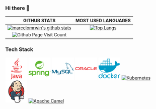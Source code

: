 ### Hi there 👋

|GITHUB STATS|MOST USED LANGUAGES|
|:---:|:---:|
|[![marcelomrwin's github stats](https://github-readme-stats.vercel.app/api?username=jv-paltanin&hide=issues&count_private=true&show_icons=true&theme=tokyonight)](https://github.com/anuraghazra/github-readme-stats)|[![Top Langs](https://github-readme-stats.vercel.app/api/top-langs/?username=jv-paltanin&hide=Rich%20Text%20Format,html,css,python,javascript&langs_count=10&layout=compact&theme=tokyonight)](https://github.com/anuraghazra/github-readme-stats)|
|![Github Page Visit Count](https://komarev.com/ghpvc/?username=jv-paltanin)||

### Tech Stack
<a href="https://www.java.com/en/"><img src="https://raw.githubusercontent.com/devicons/devicon/master/icons/java/java-plain-wordmark.svg" alt="Java" width="70" height="70"/></a>
<a href="https://spring.io/projects/spring-boot"><img src="https://github.com/devicons/devicon/blob/master/icons/spring/spring-original-wordmark.svg" alt="Spring Boot" width="70" height="70"/></a>
<a href="https://www.mysql.com/"><img src="https://raw.githubusercontent.com/devicons/devicon/master/icons/mysql/mysql-plain-wordmark.svg" alt="MySQL SQL" width="70" height="70"/></a>
<a href="https://oracle.com"><img src="https://raw.githubusercontent.com/devicons/devicon/master/icons/oracle/oracle-original.svg" alt="Oracle" width="70" height="70"/></a>
<a href="https://www.docker.com/"><img src="https://raw.githubusercontent.com/devicons/devicon/master/icons/docker/docker-plain-wordmark.svg" alt="Docker" width="70" height="70"/></a>
<a href="https://kubernetes.io/"><img src="https://upload.wikimedia.org/wikipedia/commons/3/39/Kubernetes_logo_without_workmark.svg" alt="Kubernetes" width="70" height="70"/></a>
<a href="https://www.jenkins.io/"><img src="https://raw.githubusercontent.com/devicons/devicon/master/icons/jenkins/jenkins-original.svg" alt="Jenkins" width="70" height="70"/></a>
<a href="https://camel.apache.org/"><img src="https://camel.apache.org/_/img/logo-d-a567cee6fa.svg" alt="Apache Camel" width="70" height="70"/></a>

